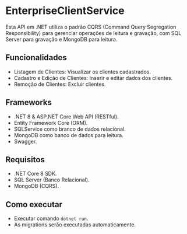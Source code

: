 # EnterpriseClientService

Esta API em .NET utiliza o padrão CQRS (Command Query Segregation Responsibility) para gerenciar operações de leitura e gravação, com SQL Server para gravação e MongoDB para leitura.

## Funcionalidades

- Listagem de Clientes: Visualizar os clientes cadastrados.
- Cadastro e Edição de Clientes: Inserir e editar dados dos clientes.
- Remoção de Clientes: Excluir clientes.

## Frameworks

- .NET 8 & ASP.NET Core Web API (RESTful).
- Entity Framework Core (ORM).
- SQLService como branco de dados relacional.
- MongoDB como banco de dados para leitura.
- Swagger.

## Requisitos

- .NET Core 8 SDK.
- SQL Server (Banco Relacional).
- MongoDB (CQRS).

## Como executar

- Executar comando `dotnet run`.
- As migrations serão executadas automaticamente.
